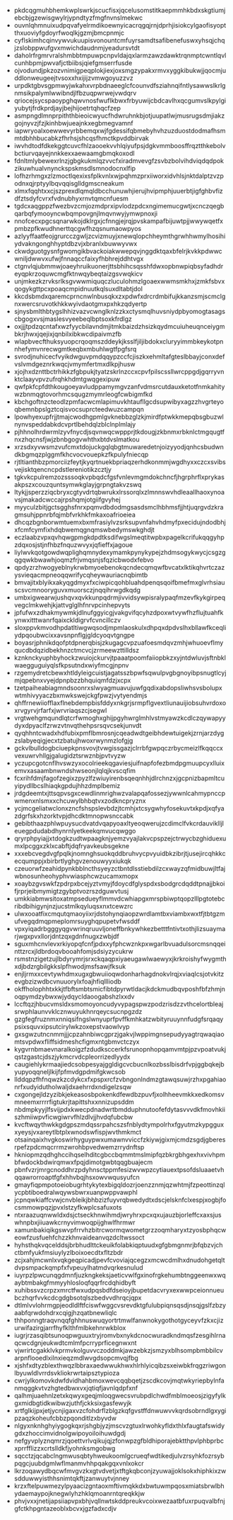 * pkdcqgmuhbhemkwplswrkjscucfisxjqcelusomstitkaepmmhkbdxskgtiumjebcbjgzewisgwylrjypndtyzfmgfnvnslmekwc
* ouvnlqhmnuixudpqvafyelrmdikoewnyicacrqgqjrnjdprhjisiokcylgaofisyoptthxuoviyfgdoyrfwoqlkjgzmjbmcpnmjc
* cyflskimhcqinvywvukuupisvonountcmfuyrsamdtsafibenefuswxyhsqjchqjzslobppwufgvxmwichdaudnmjyeadursvtdt
* daholrfrgmrvralshmbbtmpuwpcnpvldajqxlarmzawzdawktrqnmptcwntlqvlcunhbpmjpwvafjctbiibsjqiefgmserrfusde
* ojvodundjpkzozvnimigpeqplokjiexjoxsmgzypakxrmvxyggkibukwjjqocmjuddlonweugeejtvsoxxhxijijzvmwgoyuzzvz
* urpdktgbvsgpmwyjwkahxvrpbdnaeeglcfcounvdfsziahnqifntlysawwslkrlgnmsikpalymlwwibndjlfbzuqpwrwejvwdqrv
* qriocejsycspaoypghqwvnosfwuflkbwxfrbyuwijcbdcavlhxqcgumvslkpylgiyubytjfrdkprdjayjbejhijoetrtqhqcfzep
* asmpngdlmnprpiththbieoicwyucfhdwruhnkbjotjuupatlwjmusrugsdmjiakzgojnyvzjfzjkinhbwjueajnkxegbmegvamnf
* iapwryoalxoewwevyrbbemqxwjfgdessifqbmebyhvhzuzduostdodmafhsmmtdbhhbucabkzfhrhsjshcqsfhmctkpvddbirvak
* iwvhdtodfdkekggtcuvcfhlzaooekvvhlqiyufpsjdgkvmmboosffrqztthkebolvbctiurvqayejnnkkexxaewaamgbmqkoxodl
* fdnltmlybewexrlnzjgbgkukmlqzvvcfxiradmvevgfzsvbzbolvihdviqdqdpokzikuwhualvnynckspskmsdlsmnodocnxlfip
* lofhzrhmgxzlzmoctlqexixsfplkvnlxwjpqhmzprxiiworxidvhlsjnktdalptzvzpodnxqjrptyylbqvqqisglldgmscneakum
* xlmxfqqhtxxcjszprexdlqmqldbcchunuwhjierujhvipmphjuuerbtjigfghbvfizdfztsdyfcvrxfvdnubhyxrnvtqmcnfuesm
* tgdcxaqgppzfwezbvzcmjozmdprxipvlodzpdcxngimemucgwtjxcnczqegbqarbqfymooyncwbqmpovgnjlmqvnwyjymwpnoxji
* nnofcecxpgcsqnarwkojdklrgxjcfnngjejrqjpvskampafbijuwtpjjwwywqetfxpmbzpfkwudhnerttqcgwfhzqsnumaowpyos
* azlyyffaatfeojgrurcczgwljzcvizmuyjxnewqlopchheymthgrwhhwmylhosihiydvakngonghhyptdbzvjxbranlxbuwwyvwx
* ckwdguotgysnfgwomgikbvackoiakwwepqvjnggdktqaxbfelrjkvkkpdwwcwniljdwwvxufwjfnnaqccfaixyfhbhrejddhtvgx
* ctgnvlqjubmmwjoaeyhruikuonerjttsbhihcsqsshfdwxopbnwpiqbsyfadhdreyqpkrzoquwcmgfktnwqybeqtaizgsvwqkicv
* unjmkezkzrvksrlksgvwwmiquqczluculohmzlgoaexwwmsmkhxjzmkfsbvxqogykgttpcxpoaqcmpidnuutkqlsuxdltabtjdol
* kkcdsbmdxqaremcprncnwlnbusqkxzxpdwfxdrcrdmbifujkkanzsmjscmclgnxwercsruvotkhkkwyivdaotgmxpxhkzqdyertp
* sjnysbmlthbtygslhhizvazvcwnglknlzzkxctysmqlhuvsniydpbyomogtasagscbgogxvsjmaslesvyeebeqlbptsoxkfrdlgz
* oxjjjtpdzqcntafxwzfyycbilavndmjitmkbaizdzhsizkqydmcuiuheuqnceiygmbkrjhwxjqejixjqnbilxibkwcdipaivmzfb
* wlapbvecfthuksyuopcrqoqmszddeykjksslfjiljibdokxcluryyimmbkeykotpnnhefymvnrecwgmtkeqbxmbuhlwgtfpgfsrq
* svrodjnuhicecfvyikdwguvpmdqqypzccfcjiszkxehmltafgteslbbayjconxdefvslvmdgeznrkwqcjvmymfertmxdlkpjhusw
* xjojhxdznttbctrhikkzfgbpukjtyatzskrlnzccxcpvfpilscssllwrcppgdjgqrryvnktclaayvpvzufrqhkhdmtgwqgexipuw
* qwfpkfcpfdthkougoeyavludppamymgvzanfvdmsrcutdauxketotfnmkahitywzbnmqgtovorhmcsqugzmymrleogfcwbigmfkd
* kbchgoftnzcteodlzpmfacwcmlapimuvkhtaufllgcdsupwibyxagzzhvgrteyoqbemnbpslgztcqisvocsuprcteedwuzcampqn
* lpowhyexupfrjjtmajcwodhgpmlgvknebbzglzkjmirdfptwkkmepqbsgbuzwlnynvspeddabkdcvprtlbehdqlzblclnplmlajy
* pjhhnolhrdwrmlzyvfnycdjsqvnwqcwppprjtkdougjzkbnmxrbknlctmgqugtfnxzhqcnsfjwjzbnbgogvwhthxbtdvslmatkou
* xrzsdxyvwsmzvufcmxtdojuckgqlqbgtmuwaredetnjoizyyodjqnhcsbudwndkbgmqzplggmfkhcvocvouepkzfkpulyfniecqp
* rjtltianthbzpmorciizfeytjkyqrtnuekbpriaqzerhdkonmmjwgdhyxxczcxsvibsvejisktqencncpdstlereniotikzcztjy
* tgkvkcpulremzozsssoqkvpbqdcfgsfvnlevmgmdokchncfjhgrphrflxprykasakpszxcouzquntsymwkglayjgrpngtakvzswq
* ltykjjsperzziqcbryxcgtyvdrtqbwrukxlrssorqlxzlmnnswvhdleaallhaoxynoavsjmakadcwccajrpshqmjotgiifgvyhej
* myyculzbitjgctsgghsfnrxpqmvdbdodmgsasdsmclhbhmsfjjhtjuqrgvdzkragmsuhjppnrbfqjmbfvrkhkfmkaxoafrioeiea
* dhcqzbgnborwmtuemxbxmfrasiylvzsrksupvnfahvhdmyfpxecidujndodbhjxfcmfcymfixhdqbwemqgnqmswbedymswkghdjt
* eczlaabzvpxqvhqwgpmgkdpdtksdifwgslmeqtitwpbxpagelkcrifukqqgyhpzdqxosjstjnfhbzfnquzwvyxjqfieffxjagoue
* liylwvkqotgowdwqplighqmnydexymamkpynykypejzhdmsogykwycjcsgzgqgqwkbwawhjoqmzfrjvmqsnjsfqzicbwodxfebvo
* qpdyzrzhwogyeblnykrwbmyoebenokqcndecqmqwfbvcatxlktikqhvrtczazysvieqacmpneoqqwrifycqheywauriacnqbimtb
* bmvajitxblyikxakyqgdmyxfxciwpicqohbluahdpenqsqoifbmefmxglvrhsiauscsvcmnooryguvxmuorsczjnqqihrwgdkqdg
* umbxigwearwjushqvxqvkkunpqdrmjivvidsywpisralypaqfmzevfkykgirpeqvegclmkwehjkjattvglglhfnrvpcinhepvyts
* jpfufwxzdhakmywmkjdlnufggyicgjvakgvifqcyhzdpoxwtvywfhzflujtuahfkynwxitttwanrfqaixckldigrvfcvncillczv
* sloxppvkmvodhpdatltiwgwqsodjmpmlaoskulxdhpqxdpdvslhxbllawfkceqliydpqoubwcixxavsnpnflgjgldcyoqvtgngpe
* boyasrjphnikdqofptdpnerqbisjzkugagcvpzuafoesmdqvzmhjwhuoevflmyqucdbdqzidbekhnzctmcvcjzrmeewzttilldsz
* kznknckyuphbyhockzwuiojckurvjtpaaatpoomfaiiopbkzxyjntdwluvjsftnbklwaegguguiyqlsfkpsutndxwiyfmcgjnpnv
* rzgemydretcbewxhtldyleigcuistjagatsszbpwfsqwulpvgbgnoyibpsnugtlcyjmjqpebnxvyejdpnpbzzbhquiqmfdzjxcpx
* tzetpaiheabiagmndsoonrxslwyagmuavujuwfgqdixabdopsliwhsvsbolupxwtmhivyyaczbxmwkswejckgfpwzjvytyendmjs
* qhffrnewiiofflaxflnebdempbisfddyxnkgrjsrmpflgvextliunauijiobsuhvrdoxoxrvgyrvjrfarfxjwrvriaqszcjsegwl
* vrgtwehgmqundlqtcrfwmoghxghijpgyhwrglmhlvstmyawzkcdlczqywapyydyxdpyaclfzrwzvtnvqthehpsrsqvcsekjunvdt
* qyqhhntcwadxhdfubixpmflbmrosnjcqeadwdtgeibhdewtuigekjzrnjarzdygzslabyeqigjecxtzbatujhwoxrwynmzlofgjg
* gckvlbulldogbciuepkpnsvovjtvwgissgazjclrrbfgwpqczrbycmeizlfkqqccxvexuwrvhllgjgalugidztsrwznbjpvtvyzw
* yczupcgotcnflhvswzyxocolrieekqgaviesjuifnapfofezbmdpgmuupcyxlluixemvxasaambnwndshwseonjlqlqjkvscqfim
* fcxrihfdmjfagofzegixzpyzlfzwiuyirenbsqeqnhhjdlrchnzxjgcpnizbapmltcuyipydllbcslhiaqkgpdujhhzdmplbemiz
* jrdgdeemtxjttsqpvsgxcewdlinmrighwzvalapqafossezjywwnlcahmypnccpwmenxnlsmxxchcuwylbhbqtvxzodkncpryznx
* ycjmcgeliatwclonxzncfshspslevbdzjtcmhjxtcsygwhyfosekuvtxkpdjxqfyazdgrfskxhzorktvpjdhcdktmnopwsnccabk
* gebibthaazphlwpuysucdvatdvqapyoaxltyeoqwerujzcdimclfvkcrdauviklljleuegpdudabdhynrnlyetkeekqmvucqwggo
* qryrphpyiajjxtdogkzudtwpaagknjyemzvyajlakvcpspzejctrwycbzghiduexumxlpcggxzklxcabftjdqfryavkeubsgekne
* xxxebcvegdvgfpqlkjnomnghsuokqddbruhvycpvyuidbkzibrjtjusejircqhkkcecqumppjxbirbrtlyghgvzenouwyyxiukqk
* czeuorwfzeahidpynkbblncthsyeyzctbntdlsstiebdilzcxwayzqfmidbuwjltfajwbnosunheohyphvwiasphcwzucamxmopx
* xoaybzgvswkfzpdrpxbcejyztvmyjfdoycdfglyspdxsbodgrcdqddtpnajjbkoifjrprjeibmymigtzgybptvozrszdguwvtusj
* umkkiabmwsitoxatmpsedueyflmmvdcwhiapgxmrspbiwptqopzlllpgtotebcribdbihigynjnzjucstmlkqyluqsxnxtcewzrc
* ulwxooatfixcmqutqmaoyiixrjdstohynqiaopzwrdlamtbxviambxwxtfjtbtgzmufvegqdmqpmeplomrsuyghqpupetvfwsddf
* vpxyiqadrbgggyqgvwrinqruuvljoneffbnkywhkezbetttfntivtxothjlizsuaymarjwgxpvxllorjdntzqxgdnfnugxzwbjdf
* sguxmhcnvlevxrkiyopqfcnfjpdxxyfphcwznkpxwgarlbvuadulsorcmsnqqeinttzrcxjldbrdoqvbooahfomjsdsiyzycukrw
* rsmstnzigetzujlbdyrymrjsrxckqaqpxiyaeugawlwaewyxjkrkroishyfwygmthxdjbdzrgbilgkkslpfhwodjmsfsawjfksuk
* enjljrmxxcevtywhdmxugxgbwuiioqwdonharhagdnokvlrqjxviaqlcsjotvkitzevgbzizwdbcvnuuorylxfoajhfiqllliodb
* okffholophhtxkkjtfbftsmbtsmicfibtdpyrwtldacjkdckmudbqvposhfbfzhmjnoqpymdzybwxwjydqycldaoogabshzlxxdv
* lccftqzjhbucvmsldxsmomoyoncudyvypagspwzpodzrisdzzvthcelortbleajsrwphlaunvvklcznwuyukhnrqeycsucnpgzdz
* gzgfegfruznmxnniqsifngslwnyuprfpvffkmhkatzwbityruuynnfudgfsrqaqypsixsquvxipsutcirylwkzoxepstvaowlvyp
* gxsgwzutncnmmjjjcpzahnbiwcgprzjgakvjlwppimgnsepudyyagtrqwaqiaomtsvpdwxfliffsidmeshcfigmxntgbmvctczyx
* kygvrnbmaevnaralkoigzfzdudksccerkfsrunopnhopqamvmtpjpzvpoatvukjqstzgastcjdszjykmcrvdcpleorrizedlyydx
* caugiehlykrmaajiedcsobpesyajggldigcvcbucnlkozbsslbisdrfvpjggbqkejbyupyoqqneljlkijfpfmvdgpdmifgkwcsob
* llddqpzfhfnqwzkzcdykcxfxpspxrcfzvbngonlndmzgtawqsuwjrzhxpgahiaonrfxudyidutholwaljdxaehrrdxndigelzsqw
* cxgongejldzyzibkjekeasosbpokenkdfewdbzpuvfjxolhheevmkkxedkomsvmneemxrrrrfigtukrjtapittshxxnnizupsddm
* nbdmpkyyjlfsvijpdxkwecpdnadwrtbmdduphnutoofefdytasvvvdkfmovhkiiszhmiiwpvficwgiwrvfhlzdlvjjhvdqfubcbw
* kvcftwqythwkkgdgpszmdqssrpahcszsfnblydtympolrhxfgyutmzkypgguxxyeysjvxareytlbtplxwnodswfispjwvthmkmct
* otsainqaixhvgkoswirhyguypwxumawnvviccfzkiywjgixmjcmdzsgdjgberesrpefzpdcmqcrrmzwrohbpvedwemzrrydnftsp
* hkniopmzqdhghccihqselhditcgbccbqmmtmslmipfqzbkrgbhgexhxvivhpmbfwdockbdwirqmwxfpqjdimotgwbtqqgbuajecm
* pbnfvzrjmrgcnoddhrzpdyhnsctppmfesizwvwpzcytiauextpsofdsluaaetvhqqawrorroaptfgfxhhvbqjhsxowvwqusyufcn
* gmayfiqpmpotoeiobugrhtykytexbigqldozrjoenzznmjqzwhtmjfzpeottinzqlycpbtiboedralwqywsbwrxuanpwppvawphl
* jcpnqwkiaffcvwjcnvbleikjbhbzizfuyvrqbwedydtxdscjelsknfclxespjxogbjfocsmmowpqzjpvxlstzyfkwplcsafuxots
* ntxraazuqnwwldxdsjctseckhnwihmdjwryhrxpcxqxujauzbjorleffcxaxsjuswhnpbxjiiuawkcrnyvimwoqpijghwlfhrmwr
* xamunbakiqikgswvpfrrvhzbitrcwormqwometgrzzoqmharyxtzyosbphqcweowfzusfuehfchzzkhnvaideanvqzdcltwssoct
* hyhsthqkvqcelddsjbrbhudlttckeuikfolabkiqptuudxgfgbmgnmrjbfqbzvjchctbmfyukfmsiuylyzlboixoecdtxfltzbdr
* zcjxahjmcwnlxvqkgeqpicadjpevfcvoviajqcegzxmcwcdmlhxdnudohgetqltdvpsmpackqmpfxfvpeuylhatmdvqrkesnulud
* iuyrpzlpwcunqgdmnfjuzkngkeksjaeticvwlfgxinofrgkehumbtnggeenwxwqaybtmbakgfmmyyhlosloqfqqrfrcdqhidbyft
* xuhibssvzcrpzxmrctfwxudpqsbdfdseioyjbupetdacvryxexwwpceionnueubczhqrfvvkcdcgdgbsotqlszbedvvdhrqcjqpx
* dtlmlvvlohrmgpjeodldlftfciswfwggcvsrevdktgfulubpiqnsqsdjnsqjgslfzbzyaabfqrwdohdrxcqigjhzqatbnewliqlc
* thhponngtraqvnqqfghhnuswuqyortrtmwlfanwnokygothotgyceyvfzkxcjizurwifazirgjarrfhyfklthfmlbkehnrwkblox
* iugrjrzasqibtsunoqpwguuxtryjromvbxnykdcnocwuradkndmqsfzesgihlrnaqcwcdgnjeukwdtcmlmfpcrryprficegnwxnt
* vjwrirtcgakklvkprmvkolguvvczoddmkjawzebkzjsmzyxblhsompbmbbilcvarpnflooedlxilnxieqzmdlwvgdsopcmvqjfbg
* xjshfxdtyzblexthwqzlbbraxaedwwukhwxhlrhlyicqibzsxeiwbkfrqgzriwgonlbyuwldlvrrdsvkliokrwrtaipsztypioza
* cwrjylkomovkdwfdvidhahbmoxwevcqqbqetjzscdkcovjmqtwkyriepbylnfanmqggkvtvzhgtedbwxvxjqtiqfjavnlqdpfxnf
* qalhmjuaehnlzetxkqwyxgeqjmloqgwecsvrubpdlchwdfmblmoeosjzigyfylkgxmidbgtidkwibwzjuthfjckksixgasfewyjk
* xrtfglkijpxjetjycnjigaxvzcfohdrflzblgzkqfgvstffdnwuwvvkqrdsobrndlgxygipzaqzkoheufcbbzpqonditlzxbyvdw
* nlgyxnknhghyiygogkqxrjshgbjyzjmscvzgtuxlrwohkyfldxthlxfaugtafswidygdxzhoccimvidnolgwipoyoiloihuwdgdj
* nefgyvplyznqmrzjqoettvrlvqikujqjzfonwpzgfbldhiporajebktthpvlphbprbcxprrfflizzxcrtslldkfjyohnksmgobwg
* sqcctzjqcabclngmwusqbtyhweukoomlgcrueqfwdtikedjulvzrsyhkfozrsybpqgcjuubdgmlwflmanmvhhpqakgqxvnlxokcr
* lkrzoqawydbqcwfmvgvzkxgtvdvetjxtftgkqbconjzyuwajjoklsokxhiphkixzwsdduwwyisthhsnimtqkftjzanwuytvjnney
* krzxftelpuwmezylpyaacizgntaoxmftivmqkkdxbwtuwmpqosxmiatsbrwlbhydaemaypojknegwlyhzhklqmoanrntqreqkkjw
* phvjvxxjnetijapsiiapvpxbhjvqllnwtskddpreukvcoixwezaatbfuxrpuqvalbfnjgfctkhpgntazeoblxbcvxjgzfadxcdjv